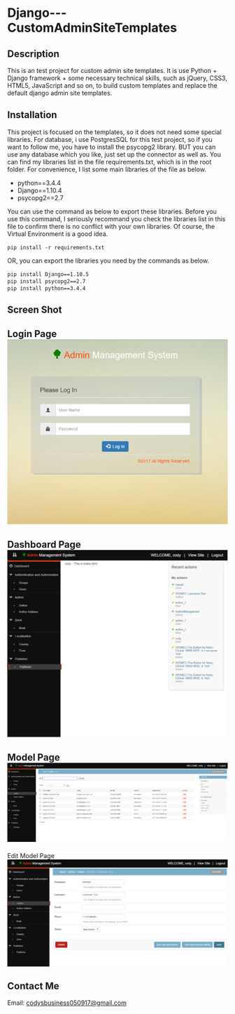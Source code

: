 Django---CustomAdminSiteTemplates
=============
Description
-------
  This is an test project for custom admin site templates. It is use Python + Django framework + some necessary technical skills, such as jQuery, CSS3, HTML5, JavaScript and so on, to build custom templates and replace the default django admin site templates.

Installation
--------
  This project is focused on the templates, so it does not need some special libraries. For database, i use PostgresSQL for this test project, so if you want to follow me, you have to install the psycopg2 library. BUT you can use any database which you like, just set up the connector as well as.
  You can find my libraries list in the file requirements.txt, which is in the root folder. For convenience, I list some main libraries of the file as below.
  * python==3.4.4
  * Django==1.10.4
  * psycopg2==2.7

  You can use the command as below to export these libraries. Before you use this command, I seriously recommand you check the libraries list in this file to confirm there is no conflict with your own libraries. Of course, the Virtual Environment is a good idea.

    pip install -r requirements.txt

  OR, you can export the libraries you need by the commands as below.

    pip install Django==1.10.5
    pip install psycopg2==2.7
    pip install python==3.4.4

Screen Shot
------
  Login Page
  ![Login Page](./templates/staticfiles/image/login.png "Login Page")
  ---
  Dashboard Page
  ![Dashboard Page](./templates/staticfiles/image/index.png "Dashboard Page")
  ---
  Model Page
  ![Model Page](./templates/staticfiles/image/model.png "Model Page")
  ---
  Edit Model Page
  ![Edit Model Page](./templates/staticfiles/image/edit.png "Edit Model Page")

Contact Me
------------------------------------------------
  Email: codysbusiness050917@gmail.com
